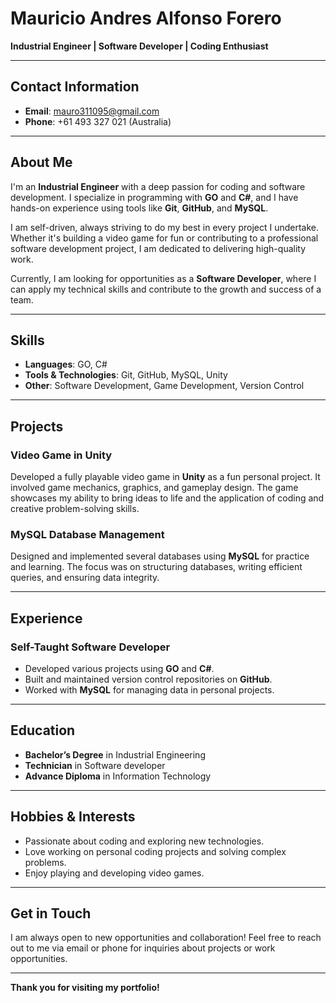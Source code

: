 # Mauricio Andres Alfonso Forero
**Industrial Engineer | Software Developer | Coding Enthusiast**

---

## Contact Information
- **Email**: [mauro311095@gmail.com](mailto:mauro311095@gmail.com)
- **Phone**: +61 493 327 021 (Australia)

---

## About Me
I'm an **Industrial Engineer** with a deep passion for coding and software development. I specialize in programming with **GO** and **C#**, and I have hands-on experience using tools like **Git**, **GitHub**, and **MySQL**. 

I am self-driven, always striving to do my best in every project I undertake. Whether it's building a video game for fun or contributing to a professional software development project, I am dedicated to delivering high-quality work. 

Currently, I am looking for opportunities as a **Software Developer**, where I can apply my technical skills and contribute to the growth and success of a team.

---

## Skills

- **Languages**: GO, C#
- **Tools & Technologies**: Git, GitHub, MySQL, Unity
- **Other**: Software Development, Game Development, Version Control

---

## Projects

### **Video Game in Unity**  
Developed a fully playable video game in **Unity** as a fun personal project. It involved game mechanics, graphics, and gameplay design. The game showcases my ability to bring ideas to life and the application of coding and creative problem-solving skills.

### **MySQL Database Management**
Designed and implemented several databases using **MySQL** for practice and learning. The focus was on structuring databases, writing efficient queries, and ensuring data integrity.

---

## Experience

### **Self-Taught Software Developer**
- Developed various projects using **GO** and **C#**.
- Built and maintained version control repositories on **GitHub**.
- Worked with **MySQL** for managing data in personal projects.

---

## Education

- **Bachelor’s Degree** in Industrial Engineering
- **Technician** in Software developer
- **Advance Diploma** in Information Technology

---

## Hobbies & Interests

- Passionate about coding and exploring new technologies.
- Love working on personal coding projects and solving complex problems.
- Enjoy playing and developing video games.

---

## Get in Touch
I am always open to new opportunities and collaboration! Feel free to reach out to me via email or phone for inquiries about projects or work opportunities.

---

**Thank you for visiting my portfolio!**
